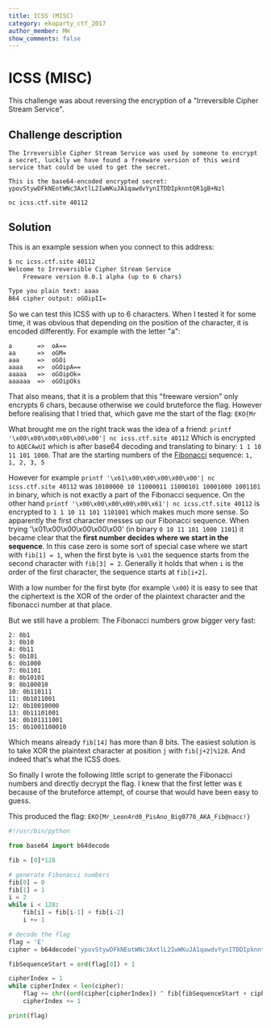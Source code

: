 ```yaml
---
title: ICSS (MISC)
category: ekoparty_ctf_2017
author_member: MH
show_comments: false
---
```

# ICSS (MISC)
This challenge was about reversing the encryption of a "Irreversible Cipher Stream Service".
## Challenge description
```text
The Irreversible Cipher Stream Service was used by someone to encrypt a secret, luckily we have found a freeware version of this weird service that could be used to get the secret.

This is the base64-encoded encrypted secret: 
ypovStywDFkNEotWNc3AxtlL2IwWKuJA1qawdvYynITDDIpknntQR1gB+Nzl

nc icss.ctf.site 40112
```

## Solution
This is an example session when you connect to this address:
```bash
$ nc icss.ctf.site 40112
Welcome to Irreversible Cipher Stream Service
	Freeware version 0.0.1 alpha (up to 6 chars)

Type you plain text: aaaa
B64 cipher output: oGOipII=
```

So we can test this ICSS with up to 6 characters. When I tested it for some time, it was obvious that depending on the position of the character, it is encoded differently. For example with the letter "a":
```
a		=>	oA==
aa		=>	oGM=
aaa		=>	oGOi
aaaa	=>	oGOipA==
aaaaa	=>	oGOipOk=
aaaaaa	=>	oGOipOks
```
That also means, that it is a problem that this "freeware version" only encrypts 6 chars, because otherwise we could bruteforce the flag. However before realising that I tried that, which gave me the start of the flag: `EKO{Mr`

What brought me on the right track was the idea of a friend:
`printf '\x00\x00\x00\x00\x00\x00'| nc icss.ctf.site 40112`
Which is encrypted to `AQECAwUI` which is after base64 decoding and translating to binary: `1 1 10 11 101 1000`. That are the starting numbers of the [Fibonacci](https://en.wikipedia.org/wiki/Fibonacci_number) sequence: `1, 1, 2, 3, 5`

However for example `printf '\x61\x00\x00\x00\x00\x00'| nc icss.ctf.site 40112` was `10100000 10 11000011 11000101 10001000 1001101` in binary, which is not exactly a part of the Fibonacci sequence. 
On the other hand `printf '\x00\x00\x00\x00\x00\x61'| nc icss.ctf.site 40112` is encrypted to `1 1 10 11 101 1101001` which makes much more sense. So apparently the first character messes up our Fibonacci sequence. When trying '\x01\x00\x00\x00\x00\x00'  (in binary `0 10 11 101 1000 1101`) it became clear that the **first number decides where we start in the sequence**. In this case zero is some sort of special case where we start with `fib[1] = 1`, when the first byte is `\x01` the sequence starts from the second character with `fib[3] = 2`. Generally it holds that when `i` is the order of the first character, the sequence starts at `fib[i+2]`.

With a low number for the first byte (for example `\x00`) it is easy to see that the ciphertext is the XOR of the order of the plaintext character and the fibonacci number at that place.

But we still have a problem: The Fibonacci numbers grow bigger very fast:
```
2: 0b1
3: 0b10
4: 0b11
5: 0b101
6: 0b1000
7: 0b1101
8: 0b10101
9: 0b100010
10: 0b110111
11: 0b1011001
12: 0b10010000
13: 0b11101001
14: 0b101111001
15: 0b1001100010
```
Which means already `fib[14]` has more than 8 bits.  The easiest solution is to take XOR the plaintext character at position `j` with `fib[j+2]%128`. And indeed that's what the ICSS does.

So finally I wrote the following little script to generate the Fibonacci numbers and directly decrypt the flag. I knew that the first letter was `E` because of the bruteforce attempt, of course that would have been easy to guess.

This produced the flag: `EKO{Mr_Leon4rd0_PisAno_Big0770_AKA_Fib@nacc!}`

```python
#!/usr/bin/python

from base64 import b64decode

fib = [0]*128

# generate Fibonacci numbers
fib[0] = 0
fib[1] = 1
i = 2
while i < 128:
    fib[i] = fib[i-1] + fib[i-2]
    i += 1

# decode the flag
flag = 'E'
cipher = b64decode('ypovStywDFkNEotWNc3AxtlL2IwWKuJA1qawdvYynITDDIpknntQR1gB+Nzl')

fibSequenceStart = ord(flag[0]) + 1

cipherIndex = 1
while cipherIndex < len(cipher):
    flag += chr((ord(cipher[cipherIndex]) ^ fib[fibSequenceStart + cipherIndex])%128)
    cipherIndex += 1

print(flag)
```